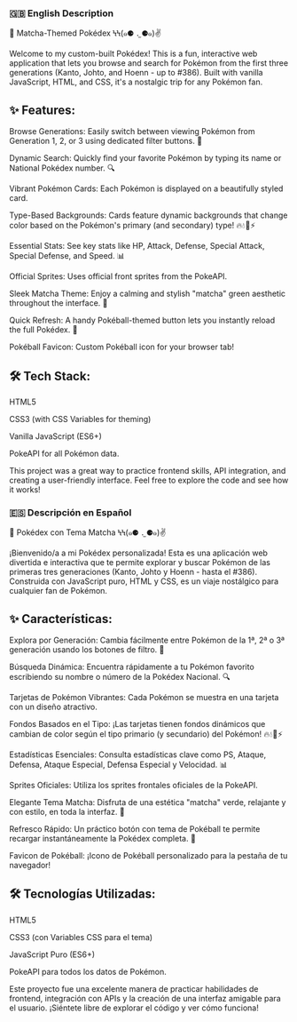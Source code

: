 ### 🇬🇧 English Description
🍵 Matcha-Themed Pokédex ϞϞ(๑⚈ ․̫ ⚈๑)✌

Welcome to my custom-built Pokédex! This is a fun, interactive web application that lets you browse and search for Pokémon from the first three generations (Kanto, Johto, and Hoenn - up to #386). Built with vanilla JavaScript, HTML, and CSS, it's a nostalgic trip for any Pokémon fan.

## ✨ Features:

Browse Generations: Easily switch between viewing Pokémon from Generation 1, 2, or 3 using dedicated filter buttons. 🔢

Dynamic Search: Quickly find your favorite Pokémon by typing its name or National Pokédex number. 🔍

Vibrant Pokémon Cards: Each Pokémon is displayed on a beautifully styled card.

Type-Based Backgrounds: Cards feature dynamic backgrounds that change color based on the Pokémon's primary (and secondary) type! 🔥💧🌿⚡

Essential Stats: See key stats like HP, Attack, Defense, Special Attack, Special Defense, and Speed. 📊

Official Sprites: Uses official front sprites from the PokeAPI.

Sleek Matcha Theme: Enjoy a calming and stylish "matcha" green aesthetic throughout the interface. 💚

Quick Refresh: A handy Pokéball-themed button lets you instantly reload the full Pokédex. 🔄

Pokéball Favicon: Custom Pokéball icon for your browser tab!

## 🛠️ Tech Stack:

HTML5

CSS3 (with CSS Variables for theming)

Vanilla JavaScript (ES6+)

PokeAPI for all Pokémon data.

This project was a great way to practice frontend skills, API integration, and creating a user-friendly interface. Feel free to explore the code and see how it works!

### 🇪🇸 Descripción en Español
🍵 Pokédex con Tema Matcha ϞϞ(๑⚈ ․̫ ⚈๑)✌

¡Bienvenido/a a mi Pokédex personalizada! Esta es una aplicación web divertida e interactiva que te permite explorar y buscar Pokémon de las primeras tres generaciones (Kanto, Johto y Hoenn - hasta el #386). Construida con JavaScript puro, HTML y CSS, es un viaje nostálgico para cualquier fan de Pokémon.

## ✨ Características:

Explora por Generación: Cambia fácilmente entre Pokémon de la 1ª, 2ª o 3ª generación usando los botones de filtro. 🔢

Búsqueda Dinámica: Encuentra rápidamente a tu Pokémon favorito escribiendo su nombre o número de la Pokédex Nacional. 🔍

Tarjetas de Pokémon Vibrantes: Cada Pokémon se muestra en una tarjeta con un diseño atractivo.

Fondos Basados en el Tipo: ¡Las tarjetas tienen fondos dinámicos que cambian de color según el tipo primario (y secundario) del Pokémon! 🔥💧🌿⚡

Estadísticas Esenciales: Consulta estadísticas clave como PS, Ataque, Defensa, Ataque Especial, Defensa Especial y Velocidad. 📊

Sprites Oficiales: Utiliza los sprites frontales oficiales de la PokeAPI.

Elegante Tema Matcha: Disfruta de una estética "matcha" verde, relajante y con estilo, en toda la interfaz. 💚

Refresco Rápido: Un práctico botón con tema de Pokéball te permite recargar instantáneamente la Pokédex completa. 🔄

Favicon de Pokéball: ¡Icono de Pokéball personalizado para la pestaña de tu navegador!

## 🛠️ Tecnologías Utilizadas:

HTML5

CSS3 (con Variables CSS para el tema)

JavaScript Puro (ES6+)

PokeAPI para todos los datos de Pokémon.

Este proyecto fue una excelente manera de practicar habilidades de frontend, integración con APIs y la creación de una interfaz amigable para el usuario. ¡Siéntete libre de explorar el código y ver cómo funciona!
